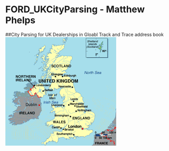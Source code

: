 # FORD_UKCityParsing - Matthew Phelps
##City Parsing for UK Dealerships in Gloabl Track and Trace address book
![picture of uk](img/uk.png)
